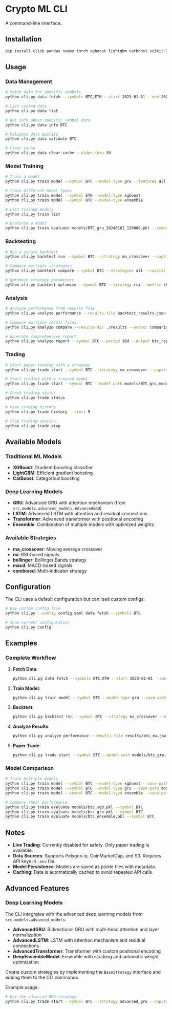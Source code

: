 # Crypto ML  CLI

A command-line interface.. 

## Installation


```bash
pip install click pandas numpy torch xgboost lightgbm catboost scikit-learn
```

## Usage


### Data Management

```bash
# Fetch data for specific symbols
python cli.py data fetch --symbols BTC,ETH --start 2023-01-01 --end 2024-01-01 --source polygon

# List cached data
python cli.py data list

# Get info about specific symbol data
python cli.py data info BTC

# Validate data quality
python cli.py data validate BTC

# Clear cache
python cli.py data clear-cache --older-than 30
```

### Model Training

```bash
# Train a model
python cli.py train model --symbol BTC --model-type gru --features all --validation-split 0.2

# Train different model types
python cli.py train model --symbol ETH --model-type xgboost
python cli.py train model --symbol BTC --model-type ensemble

# List trained models
python cli.py train list

# Evaluate a model
python cli.py train evaluate models/BTC_gru_20240101_120000.pkl --symbol BTC
```

### Backtesting

```bash
# Run a single backtest
python cli.py backtest run --symbol BTC --strategy ma_crossover --capital 10000

# Compare multiple strategies
python cli.py backtest compare --symbol BTC --strategies all --capital 10000

# Optimize strategy parameters
python cli.py backtest optimize --symbol BTC --strategy rsi --metric sharpe_ratio
```

### Analysis

```bash
# Analyze performance from results file
python cli.py analyze performance --results-file backtest_results.json

# Compare multiple result files
python cli.py analyze compare --results-dir ./results --output comparison.csv

# Generate comprehensive report
python cli.py analyze report --symbol BTC --period 30d --output btc_report.json
```

### Trading

```bash
# Start paper trading with a strategy
python cli.py trade start --symbol BTC --strategy ma_crossover --capital 10000

# Start trading with a trained model
python cli.py trade start --symbol BTC --model-path models/BTC_gru_model.pkl --capital 10000

# Check trading status
python cli.py trade status

# View trading history
python cli.py trade history --limit 5

# Stop trading session
python cli.py trade stop
```

## Available Models

### Traditional ML Models
- **XGBoost**: Gradient boosting classifier
- **LightGBM**: Efficient gradient boosting
- **CatBoost**: Categorical boosting

### Deep Learning Models
- **GRU**: Advanced GRU with attention mechanism (from `src.models.advanced_models.AdvancedGRU`)
- **LSTM**: Advanced LSTM with attention and residual connections
- **Transformer**: Advanced transformer with positional encoding
- **Ensemble**: Combination of multiple models with optimized weights

### Available Strategies
- **ma_crossover**: Moving average crossover
- **rsi**: RSI-based signals
- **bollinger**: Bollinger Bands strategy
- **macd**: MACD-based signals
- **combined**: Multi-indicator strategy

## Configuration

The CLI uses a default configuration but can load custom configs:

```bash
# Use custom config file
python cli.py --config config.yaml data fetch --symbols BTC

# Show current configuration
python cli.py config
```

## Examples

### Complete Workflow

1. **Fetch Data**:
   ```bash
   python cli.py data fetch --symbols BTC,ETH --start 2023-01-01 --source polygon
   ```

2. **Train Model**:
   ```bash
   python cli.py train model --symbol BTC --model-type gru --save-path models/btc_gru.pkl
   ```

3. **Backtest**:
   ```bash
   python cli.py backtest run --symbol BTC --strategy ma_crossover --output results/btc_ma.json
   ```

4. **Analyze Results**:
   ```bash
   python cli.py analyze performance --results-file results/btc_ma.json
   ```

5. **Paper Trade**:
   ```bash
   python cli.py trade start --symbol BTC --model-path models/btc_gru.pkl --capital 10000
   ```

### Model Comparison

```bash
# Train multiple models
python cli.py train model --symbol BTC --model-type xgboost --save-path models/btc_xgb.pkl
python cli.py train model --symbol BTC --model-type gru --save-path models/btc_gru.pkl
python cli.py train model --symbol BTC --model-type ensemble --save-path models/btc_ensemble.pkl

# Compare their performance
python cli.py train evaluate models/btc_xgb.pkl --symbol BTC
python cli.py train evaluate models/btc_gru.pkl --symbol BTC  
python cli.py train evaluate models/btc_ensemble.pkl --symbol BTC
```

## Notes

- **Live Trading**: Currently disabled for safety. Only paper trading is available.
- **Data Sources**: Supports Polygon.io, CoinMarketCap, and S3. Requires API keys in `.env` file.
- **Model Persistence**: Models are saved as pickle files with metadata.
- **Caching**: Data is automatically cached to avoid repeated API calls.


## Advanced Features

### Deep Learning Models

The CLI integrates with the advanced deep learning models from `src.models.advanced_models`:

- **AdvancedGRU**: Bidirectional GRU with multi-head attention and layer normalization
- **AdvancedLSTM**: LSTM with attention mechanism and residual connections  
- **AdvancedTransformer**: Transformer with custom positional encoding
- **DeepEnsembleModel**: Ensemble with stacking and automatic weight optimization


Create custom strategies by implementing the `BaseStrategy` interface and adding them to the CLI commands.

Example usage:
```bash
# Use the advanced GRU strategy
python cli.py trade start --symbol BTC --strategy advanced_gru --capital 10000
```